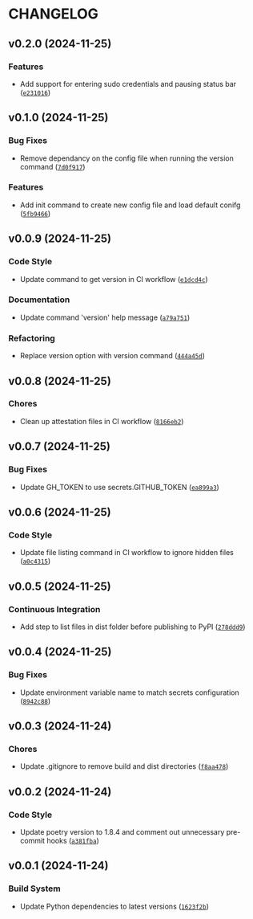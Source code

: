 # CHANGELOG


## v0.2.0 (2024-11-25)

### Features

- Add support for entering sudo credentials and pausing status bar
  ([`e231016`](https://github.com/timmyb824/one-updater/commit/e2310162808e307121f223a7826850c070adc36d))


## v0.1.0 (2024-11-25)

### Bug Fixes

- Remove dependancy on the config file when running the version command
  ([`7d0f917`](https://github.com/timmyb824/one-updater/commit/7d0f91741b92c1a9d83074fae32a472eaba2720d))

### Features

- Add init command to create new config file and load default conifg
  ([`5fb9466`](https://github.com/timmyb824/one-updater/commit/5fb9466f8978d91c79e812502f92fbea056ed4dc))


## v0.0.9 (2024-11-25)

### Code Style

- Update command to get version in CI workflow
  ([`e1dcd4c`](https://github.com/timmyb824/one-updater/commit/e1dcd4c3de673649e6f7a06f1415a034ce70147b))

### Documentation

- Update command 'version' help message
  ([`a79a751`](https://github.com/timmyb824/one-updater/commit/a79a75161d89ce6ce3b5ef437185c93c3924d06c))

### Refactoring

- Replace version option with version command
  ([`444a45d`](https://github.com/timmyb824/one-updater/commit/444a45d0b9464e2d06abba57683790d14513711d))


## v0.0.8 (2024-11-25)

### Chores

- Clean up attestation files in CI workflow
  ([`8166eb2`](https://github.com/timmyb824/one-updater/commit/8166eb298f2069e9d9ec8e70d73bbe7b2a485741))


## v0.0.7 (2024-11-25)

### Bug Fixes

- Update GH_TOKEN to use secrets.GITHUB_TOKEN
  ([`ea899a3`](https://github.com/timmyb824/one-updater/commit/ea899a338b9b6595ef622e8d0004571e47268ec7))


## v0.0.6 (2024-11-25)

### Code Style

- Update file listing command in CI workflow to ignore hidden files
  ([`a0c4315`](https://github.com/timmyb824/one-updater/commit/a0c431550447211411119ce0d8c9f59d4180a74a))


## v0.0.5 (2024-11-25)

### Continuous Integration

- Add step to list files in dist folder before publishing to PyPI
  ([`278ddd9`](https://github.com/timmyb824/one-updater/commit/278ddd95a79441d56dbaa24feac30cb697125ff7))


## v0.0.4 (2024-11-25)

### Bug Fixes

- Update environment variable name to match secrets configuration
  ([`8942c88`](https://github.com/timmyb824/one-updater/commit/8942c889ea25037d3a2ca28a6fbbae1bbb6768c7))


## v0.0.3 (2024-11-24)

### Chores

- Update .gitignore to remove build and dist directories
  ([`f8aa478`](https://github.com/timmyb824/one-updater/commit/f8aa47875e48c235797f769f1f8cc5ebd31a1f22))


## v0.0.2 (2024-11-24)

### Code Style

- Update poetry version to 1.8.4 and comment out unnecessary pre-commit hooks
  ([`a381fba`](https://github.com/timmyb824/one-updater/commit/a381fba77ed9efe02fce38e3f0b5263d0429b818))


## v0.0.1 (2024-11-24)

### Build System

- Update Python dependencies to latest versions
  ([`1623f2b`](https://github.com/timmyb824/one-updater/commit/1623f2b316b097928a466d1f324f136b6bb1e938))
